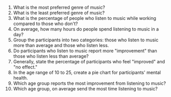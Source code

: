 1. What is the most preferred genre of music?
2. What is the least preferred genre of music?
3. What is the percentage of people who listen to music while working compared to those who don't?
4. On average, how many hours do people spend listening to music in a day?
5. Group the participants into two categories: those who listen to music more than average and those who listen less.
6. Do participants who listen to music report more "improvement" than those who listen less than average?
7. Generally, state the percentage of participants who feel "improved" and "no effect."
8. In the age range of 10 to 25, create a pie chart for participants' mental health. 
9. Which age group reports the most improvement from listening to music?
10. Which age group, on average send the most time listening to music?
   
